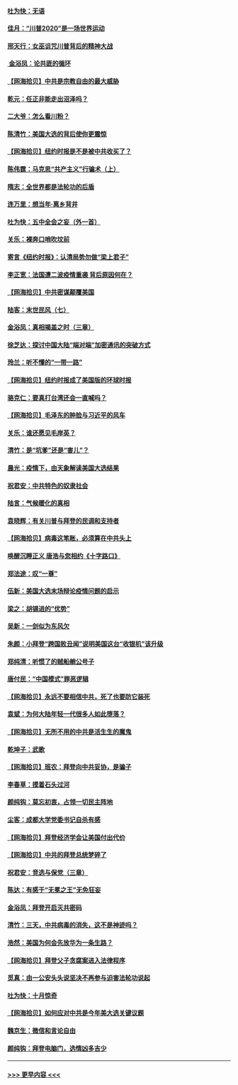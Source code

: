 #### [吐为快：无语](../pages/nsc993/n12518588.md?t=11021651) 
#### [佳月：“川普2020”是一场世界运动](../pages/nsc993/n12518581.md?t=11021651) 
#### [邢天行：女巫诅咒川普背后的精神大战](../pages/nsc993/n12517257.md?t=11021651) 
#### [ 金浴凤：论共匪的循环](../pages/nsc993/n12517133.md?t=11021651) 
#### [【网海拾贝】中共是宗教自由的最大威胁](../pages/nsc993/n12516879.md?t=11021651) 
#### [乾元：任正非能走出沼泽吗？](../pages/nsc993/n12515831.md?t=11021651) 
#### [二大爷：怎么看川粉？](../pages/nsc993/n12515820.md?t=11021651) 
#### [陈清竹：美国大选的背后使你更震惊](../pages/nsc993/n12515589.md?t=11021651) 
#### [【网海拾贝】纽约时报是不是被中共收买了？](../pages/nsc993/n12515122.md?t=11021651) 
#### [陈伟霆：马克思“共产主义”行骗术（上）](../pages/nsc993/n12510217.md?t=11021651) 
#### [隋志：全世界都是法轮功的后盾](../pages/nsc993/n12510636.md?t=11021651) 
#### [连万里：想当年‧离乡背井](../pages/nsc993/n12510623.md?t=11021651) 
#### [吐为快：五中全会之妄（外一首）](../pages/nsc993/n12510470.md?t=11021651) 
#### [关乐：裸奔口哨吹坟前](../pages/nsc993/n12510403.md?t=11021651) 
#### [寄言《纽约时报》：认清局势勿做“梁上君子”](../pages/nsc993/n12510042.md?t=11021651) 
#### [李正宽：法国遭二波疫情重袭 背后原因何在？](../pages/nsc993/n12509971.md?t=11021651) 
#### [【网海拾贝】中共密谋颠覆美国](../pages/nsc993/n12509816.md?t=11021651) 
#### [陆客：末世民风（七）](../pages/nsc993/n12507822.md?t=11021651) 
#### [金浴凤：真相揭盖之时（三章）](../pages/nsc993/n12507804.md?t=11021651) 
#### [徐芝达：探讨中国大陆“端对端”加密通讯的突破方式](../pages/nsc993/n12507682.md?t=11021651) 
#### [玲兰：听不懂的“一带一路”](../pages/nsc993/n12507669.md?t=11021651) 
#### [【网海拾贝】纽约时报成了美国版的环球时报](../pages/nsc993/n12507053.md?t=11021651) 
#### [骆克仁：要真打台湾还会一直喊吗？](../pages/nsc993/n12506843.md?t=11021651) 
#### [【网海拾贝】毛泽东的肿脸与习近平的风车](../pages/nsc993/n12504537.md?t=11021651) 
#### [关乐：谁还愿见毛岸英？](../pages/nsc993/n12503866.md?t=11021651) 
#### [清竹：是“坑爹”还是“害儿”？](../pages/nsc993/n12503034.md?t=11021651) 
#### [晨光：疫情下，由天象解读美国大选结果](../pages/nsc993/n12502536.md?t=11021651) 
#### [祝君安：中共特色的奴隶社会](../pages/nsc993/n12501529.md?t=11021651) 
#### [陆言：气候暖化的真相](../pages/nsc993/n12501183.md?t=11021651) 
#### [袁晓辉：有关川普与拜登的民调和支持者](../pages/nsc993/n12500433.md?t=11021651) 
#### [【网海拾贝】病毒这笔账，必须算在中共头上](../pages/nsc993/n12500320.md?t=11021651) 
#### [唤醒沉睡正义 唐浩与您相约《十字路口》](../pages/nsc993/n12497980.md?t=11021651) 
#### [郑法途：叹“一尊”](../pages/nsc993/n12498837.md?t=11021651) 
#### [伍新：美国大选末场辩论疫情问题的启示](../pages/nsc993/n12498829.md?t=11021651) 
#### [梁之：胡锡进的“优势”](../pages/nsc993/n12498780.md?t=11021651) 
#### [吴新：一剑似为东风欠](../pages/nsc993/n12498772.md?t=11021651) 
#### [朱颜：小拜登“跨国败丑闻”说明美国这台“收银机”该升级](../pages/nsc993/n12498731.md?t=11021651) 
#### [郑纯清：听惯了的贼船艄公号子](../pages/nsc993/n12498721.md?t=11021651) 
#### [唐付民：“中国模式”罪恶逻辑](../pages/nsc993/n12498310.md?t=11021651) 
#### [【网海拾贝】永远不要相信中共，死了也要防它装死](../pages/nsc993/n12498162.md?t=11021651) 
#### [袁斌：为何大陆年轻一代很多人如此堕落？](../pages/nsc993/n12495696.md?t=11021651) 
#### [【网海拾贝】无所不用的中共是活生生的魔鬼](../pages/nsc993/n12495621.md?t=11021651) 
#### [乾坤子：武歌](../pages/nsc993/n12493391.md?t=11021651) 
#### [【网海拾贝】班农：拜登向中共妥协，是骗子](../pages/nsc993/n12492877.md?t=11021651) 
#### [李春草：摸着石头过河](../pages/nsc993/n12491121.md?t=11021651) 
#### [颜纯钩：莫忘初衷，占领一切民主阵地](../pages/nsc993/n12490965.md?t=11021651) 
#### [尘客：成都大学党委书记自杀有感](../pages/nsc993/n12490950.md?t=11021651) 
#### [【网海拾贝】拜登经济学会让美国付出代价](../pages/nsc993/n12489662.md?t=11021651) 
#### [【网海拾贝】中共的拜登总统梦碎了](../pages/nsc993/n12487896.md?t=11021651) 
#### [祝君安：竞选与保党（三章）](../pages/nsc993/n12487258.md?t=11021651) 
#### [陈达：有感于“无冕之王”无免狂妄](../pages/nsc993/n12485133.md?t=11021651) 
#### [金浴凤：拜登开启灭共密码](../pages/nsc993/n12485125.md?t=11021651) 
#### [清竹：三天，中共病毒的消失，这不是神迹吗？](../pages/nsc993/n12485027.md?t=11021651) 
#### [浩然：美国为何会先放华为一条生路？](../pages/nsc993/n12484997.md?t=11021651) 
#### [【网海拾贝】拜登父子贪腐案进入法律程序](../pages/nsc993/n12484957.md?t=11021651) 
#### [觅真：由一公安头头说坚决不再参与迫害法轮功说起](../pages/nsc993/n12484212.md?t=11021651) 
#### [吐为快：十月惊奇](../pages/nsc993/n12484172.md?t=11021651) 
#### [【网海拾贝】如何应对中共是今年美大选关键议题](../pages/nsc993/n12483755.md?t=11021651) 
#### [魏京生：微信和言论自由](../pages/nsc993/n12483372.md?t=11021651) 
#### [颜纯钩：拜登电脑门，选情凶多吉少](../pages/nsc993/n12482666.md?t=11021651) 

----
#### [ >>> 更早内容 <<< ](../indexes/nsc993-earlier.md)

